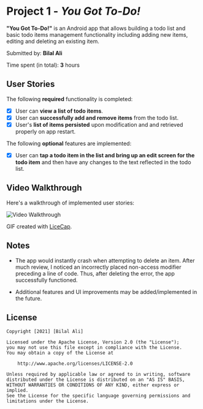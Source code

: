 # Project 1 - *You Got To-Do!*

**"You Got To-Do!"** is an Android app that allows building a todo list and basic todo items management functionality including adding new items, editing and deleting an existing item.

Submitted by: **Bilal Ali**

Time spent (in total): **3** hours

## User Stories

The following **required** functionality is completed:

* [X] User can **view a list of todo items**.
* [X] User can **successfully add and remove items** from the todo list.
* [X] User's **list of items persisted** upon modification and and retrieved properly on app restart.

The following **optional** features are implemented:

* [X] User can **tap a todo item in the list and bring up an edit screen for the todo item** and then have any changes to the text reflected in the todo list.

<!-- The following **additional** features are implemented:

* [ ] List anything else that you can get done to improve the app functionality! -->

## Video Walkthrough

Here's a walkthrough of implemented user stories:

<img src='https://media.giphy.com/media/WsfMhbNV15gQ7MPLKn/giphy.gif' title='Video Walkthrough' width='' alt='Video Walkthrough' />

GIF created with [LiceCap](http://www.cockos.com/licecap/).

## Notes

* The app would instantly crash when attempting to delete an item. After much review, I noticed an incorrectly placed non-access modifier preceding a line of code. Thus, after deleting the error, the app successfully functioned. 

* Additional features and UI improvements may be added/implemented in the future.

## License

    Copyright [2021] [Bilal Ali]

    Licensed under the Apache License, Version 2.0 (the "License");
    you may not use this file except in compliance with the License.
    You may obtain a copy of the License at

        http://www.apache.org/licenses/LICENSE-2.0

    Unless required by applicable law or agreed to in writing, software
    distributed under the License is distributed on an "AS IS" BASIS,
    WITHOUT WARRANTIES OR CONDITIONS OF ANY KIND, either express or implied.
    See the License for the specific language governing permissions and
    limitations under the License.
